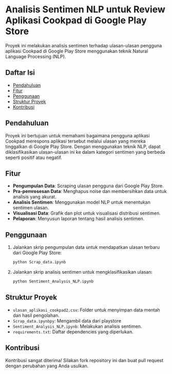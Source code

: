 # Analisis Sentimen NLP untuk Review Aplikasi Cookpad di Google Play Store

Proyek ini melakukan analisis sentimen terhadap ulasan-ulasan pengguna aplikasi Cookpad di Google Play Store menggunakan teknik Natural Language Processing (NLP).

## Daftar Isi
- [Pendahuluan](#pendahuluan)
- [Fitur](#fitur)
- [Penggunaan](#penggunaan)
- [Struktur Proyek](#struktur-proyek)
- [Kontribusi](#kontribusi)


## Pendahuluan
Proyek ini bertujuan untuk memahami bagaimana pengguna aplikasi Cookpad merespons aplikasi tersebut melalui ulasan yang mereka tinggalkan di Google Play Store. Dengan menggunakan teknik NLP, dapat diklasifikasikan ulasan-ulasan ini ke dalam kategori sentimen yang berbeda seperti positif atau negatif.

## Fitur
- **Pengumpulan Data**: Scraping ulasan pengguna dari Google Play Store.
- **Pra-pemrosesan Data**: Menghapus noise dan membersihkan data untuk analisis yang akurat.
- **Analisis Sentimen**: Menggunakan model NLP untuk menentukan sentimen ulasan.
- **Visualisasi Data**: Grafik dan plot untuk visualisasi distribusi sentimen.
- **Pelaporan**: Menyusun laporan tentang hasil analisis sentimen.


## Penggunaan
1. Jalankan skrip pengumpulan data untuk mendapatkan ulasan terbaru dari Google Play Store:
    ```sh
    python Scrap_data.ipynb
    ```
2. Jalankan skrip analisis sentimen untuk mengklasifikasikan ulasan:
    ```sh
    python Sentiment_Analysis_NLP.ipynb
    ```


## Struktur Proyek
- `ulasan_aplikasi_cookpad2.csv`: Folder untuk menyimpan data mentah dan hasil pengolahan.
- `Scrap_data.ipynbpy`: Mengambil data dari playstore
- `Sentiment_Analysis_NLP.ipynb`: Melakukan analisis sentimen.
- `requirements.txt`: Daftar dependencies yang diperlukan.

## Kontribusi
Kontribusi sangat diterima! Silakan fork repository ini dan buat pull request dengan perubahan yang Anda usulkan.

